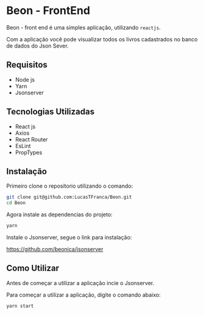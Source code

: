 # Beon - FrontEnd
 
Beon - front end é uma simples aplicação, utilizando `reactjs`.

Com a aplicação você pode visualizar todos os livros cadastrados 
no banco de dados do Json Sever.


## Requisitos

- Node js
- Yarn
- Jsonserver

## Tecnologias Utilizadas

- React js
- Axios
- React Router
- EsLint
- PropTypes


## Instalação

Primeiro clone o repositorio utilizando o comando:

```bash
git clone git@github.com:LucasTFranca/Beon.git
cd Beon
```

Agora instale as dependencias do projeto:

```bash
yarn
```

Instale o Jsonserver, segue o link para instalação:

https://github.com/beonica/jsonserver

## Como Utilizar

Antes de começar a utilizar a aplicação incie o Jsonserver.

Para começar a utilizar a aplicação, digite o comando abaixo:

```bash
yarn start
```
